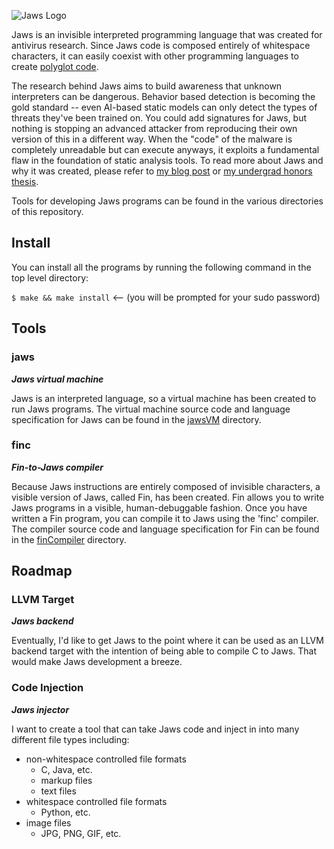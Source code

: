 ![Jaws Logo](resources/jawsLogo.png)

Jaws is an invisible interpreted programming language that was created for antivirus research. Since Jaws code is composed entirely of whitespace characters, it can easily coexist with other programming languages to create [polyglot code](https://en.wikipedia.org/wiki/Polyglot_(computing)).

The research behind Jaws aims to build awareness that unknown interpreters can be dangerous. Behavior based detection is becoming the gold standard -- even AI-based static models can only detect the types of threats they've been trained on. You could add signatures for Jaws, but nothing is stopping an advanced attacker from reproducing their own version of this in a different way. When the "code" of the malware is completely unreadable but can execute anyways, it exploits a fundamental flaw in the foundation of static analysis tools. To read more about Jaws and why it was created, please refer to [my blog post](https://www.palehat.net/jaws-research/) or [my undergrad honors thesis](https://scholarworks.uni.edu/cgi/viewcontent.cgi?article=1423&context=hpt).

Tools for developing Jaws programs can be found in the various directories of this repository.

## Install

You can install all the programs by running the following command in the top level directory:

`$ make && make install`		<-- (you will be prompted for your sudo password)

## Tools

### jaws

***Jaws virtual machine***

Jaws is an interpreted language, so a virtual machine has been created to run Jaws programs. The virtual machine source code and language specification for Jaws can be found in the [jawsVM](jawsVM/) directory.

### finc 

***Fin-to-Jaws compiler***

Because Jaws instructions are entirely composed of invisible characters, a visible version of Jaws, called Fin, has been created. Fin allows you to write Jaws programs in a visible, human-debuggable fashion. Once you have written a Fin program, you can compile it to Jaws using the 'finc' compiler. The compiler source code and language specification for Fin can be found in the [finCompiler](finCompiler/) directory.

## Roadmap

### LLVM Target

***Jaws backend***

Eventually, I'd like to get Jaws to the point where it can be used as an LLVM backend target with the intention of being able to compile C to Jaws. That would make Jaws development a breeze.

### Code Injection

***Jaws injector***

I want to create a tool that can take Jaws code and inject in into many different file types including:
- non-whitespace controlled file formats
  - C, Java, etc.
  - markup files
  - text files
- whitespace controlled file formats
  - Python, etc.
- image files
  - JPG, PNG, GIF, etc.
